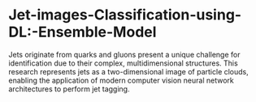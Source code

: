 # Jet-images-Classification-using-DL:-Ensemble-Model
Jets originate from quarks and gluons present a unique challenge for identification due to their complex, multidimensional structures. This research represents jets as a two-dimensional image of particle clouds, enabling the application of modern computer vision neural network architectures to perform jet tagging.

